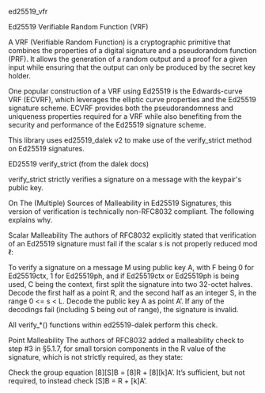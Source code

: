 ed25519_vfr

Ed25519 Verifiable Random Function (VRF)

A VRF (Verifiable Random Function) is a cryptographic primitive that combines the properties of a digital signature and a pseudorandom function (PRF). It allows the generation of a random output and a proof for a given input while ensuring that the output can only be produced by the secret key holder.

One popular construction of a VRF using Ed25519 is the Edwards-curve VRF (ECVRF), which leverages the elliptic curve properties and the Ed25519 signature scheme. ECVRF provides both the pseudorandomness and uniqueness properties required for a VRF while also benefiting from the security and performance of the Ed25519 signature scheme.

This library uses ed25519_dalek v2 to make use of the verify_strict method on Ed25519 signatures.

ED25519 verify_strict (from the dalek docs)

verify_strict strictly verifies a signature on a message with the keypair's public key.

On The (Multiple) Sources of Malleability in Ed25519 Signatures, this version of verification is technically non-RFC8032 compliant. The following explains why.

Scalar Malleability
The authors of RFC8032 explicitly stated that verification of an Ed25519 signature must fail if the scalar s is not properly reduced mod ℓ:

To verify a signature on a message M using public key A, with F being 0 for Ed25519ctx, 1 for Ed25519ph, and if Ed25519ctx or Ed25519ph is being used, C being the context, first split the signature into two 32-octet halves. Decode the first half as a point R, and the second half as an integer S, in the range 0 <= s < L. Decode the public key A as point A’. If any of the decodings fail (including S being out of range), the signature is invalid.

All verify_*() functions within ed25519-dalek perform this check.

Point Malleability
The authors of RFC8032 added a malleability check to step #3 in §5.1.7, for small torsion components in the R value of the signature, which is not strictly required, as they state:

Check the group equation [8][S]B = [8]R + [8][k]A’. It’s sufficient, but not required, to instead check [S]B = R + [k]A’.
